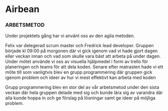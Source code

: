 # Airbean
### ARBETSMETOD

Under projektets gång har vi använt oss av den agila metoden.


Felix var delegerad scrum master och Fredrick lead developer. Gruppen började  kl 09:00 på morgonen där vi gick igenom vad vi hade gjort dagen eller veckan innan och vad som skulle vara bäst att arbeta på under dagen. 
Under mötet använde vi oss av visuella hjälpmedel i form av trello för planeringen och teams för att dela koden. 
Senare efter matrasten hade vi ett möte till som vanligtvis blev en grupp programmering där gruppen gick igenom problem och ideer av hur vi mest effektivt kan arbeta med koden

Grupp programmering blev en stor del av vår arbetsmetod under den sista veckan där hela gruppen delade med sig och kunde lära sig av varandra där alla kunde hoppa in och ge förslag på lösningar samt ge ideer på möjliga problem. 
